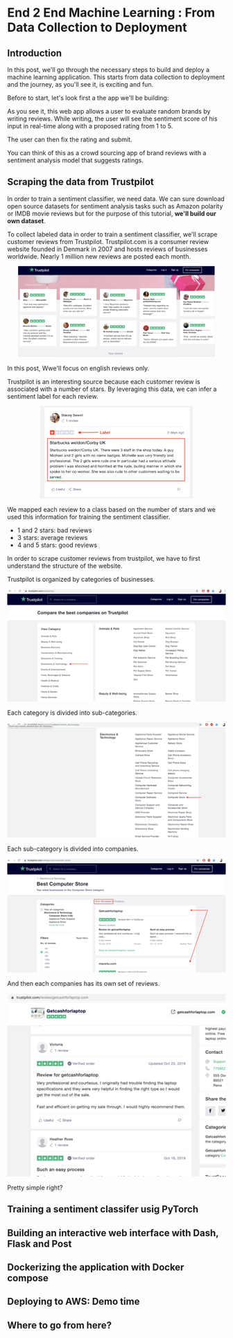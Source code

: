 # End 2 End Machine Learning : From Data Collection to Deployment

## Introduction

In this post, we'll go through the necessary steps to build and deploy a machine learning application. This starts from data collection to deployment and the journey, as you'll see it, is exciting and fun. 

Before to start, let's look first a the app we'll be building:

<!-- insert GIF or VIDEO here -->

As you see it, this web app allows a user to evaluate random brands by writing reviews. While writing, the user will see the sentiment score of his input in real-time along with a proposed rating from 1 to 5.

The user can then fix the rating and submit.

You can think of this as a crowd sourcing app of brand reviews with a sentiment analysis model that suggests ratings.

## Scraping the data from Trustpilot

In order to train a sentiment classifier, we need data. We can sure download open source datasets for sentiment analysis tasks such as Amazon polarity or IMDB movie reviews but for the purpose of this tutorial, **we'll build our own dataset**. 

To collect labeled data in order to train a sentiment classifier, we'll scrape customer reviews from Trustpilot. Trustpilot.com is a consumer review website founded in Denmark in 2007 and hosts reviews of businesses worldwide. Nearly 1 million new reviews are posted each month.

<p align="center">
  <img src="./assets/truspilot.png" width="90%">
</p>

In this post, Wwe'll focus on english reviews only. 

Trustpilot is an interesting source because each customer review is associated with a number of stars. By leveraging this data, we can infer a sentiment label for each review.

<p align="center">
  <img src="./assets/review_label.png" width="70%">
</p>

We mapped each review to a class based on the number of stars and we used this information for training the sentiment classifier.

- 1 and 2 stars: bad reviews
- 3 stars: average reviews
- 4 and 5 stars: good reviews


In order to scrape customer reviews from trustpilot, we have to first understand the structure of the website. 

Trustpilot is organized by categories of businesses.

<img src="./assets/1-categories.png">

Each category is divided into sub-categories.

<img src="./assets/2-subcategories.png">

Each sub-category is divided into companies.

<img src="./assets/3-companies.png">

And then each companies has its own set of reviews. 

<img src="./assets/4-reviews.png">

Pretty simple right?


## Training a sentiment classifer usig PyTorch

## Building an interactive web interface with Dash, Flask and Post



## Dockerizing the application with Docker compose

## Deploying to AWS: Demo time

## Where to go from here?
